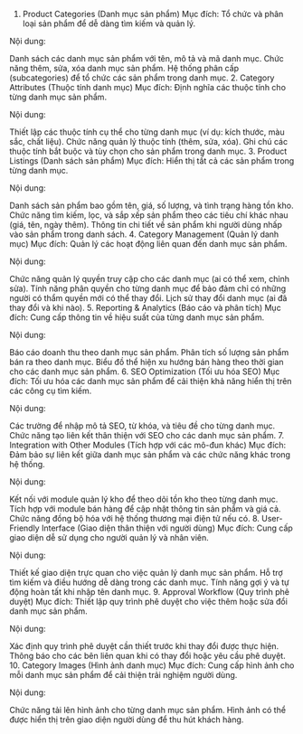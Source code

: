 1. Product Categories (Danh mục sản phẩm)
Mục đích: Tổ chức và phân loại sản phẩm để dễ dàng tìm kiếm và quản lý.

Nội dung:

Danh sách các danh mục sản phẩm với tên, mô tả và mã danh mục.
Chức năng thêm, sửa, xóa danh mục sản phẩm.
Hệ thống phân cấp (subcategories) để tổ chức các sản phẩm trong danh mục.
2. Category Attributes (Thuộc tính danh mục)
Mục đích: Định nghĩa các thuộc tính cho từng danh mục sản phẩm.

Nội dung:

Thiết lập các thuộc tính cụ thể cho từng danh mục (ví dụ: kích thước, màu sắc, chất liệu).
Chức năng quản lý thuộc tính (thêm, sửa, xóa).
Ghi chú các thuộc tính bắt buộc và tùy chọn cho sản phẩm trong danh mục.
3. Product Listings (Danh sách sản phẩm)
Mục đích: Hiển thị tất cả các sản phẩm trong từng danh mục.

Nội dung:

Danh sách sản phẩm bao gồm tên, giá, số lượng, và tình trạng hàng tồn kho.
Chức năng tìm kiếm, lọc, và sắp xếp sản phẩm theo các tiêu chí khác nhau (giá, tên, ngày thêm).
Thông tin chi tiết về sản phẩm khi người dùng nhấp vào sản phẩm trong danh sách.
4. Category Management (Quản lý danh mục)
Mục đích: Quản lý các hoạt động liên quan đến danh mục sản phẩm.

Nội dung:

Chức năng quản lý quyền truy cập cho các danh mục (ai có thể xem, chỉnh sửa).
Tính năng phân quyền cho từng danh mục để bảo đảm chỉ có những người có thẩm quyền mới có thể thay đổi.
Lịch sử thay đổi danh mục (ai đã thay đổi và khi nào).
5. Reporting & Analytics (Báo cáo và phân tích)
Mục đích: Cung cấp thông tin về hiệu suất của từng danh mục sản phẩm.

Nội dung:

Báo cáo doanh thu theo danh mục sản phẩm.
Phân tích số lượng sản phẩm bán ra theo danh mục.
Biểu đồ thể hiện xu hướng bán hàng theo thời gian cho các danh mục sản phẩm.
6. SEO Optimization (Tối ưu hóa SEO)
Mục đích: Tối ưu hóa các danh mục sản phẩm để cải thiện khả năng hiển thị trên các công cụ tìm kiếm.

Nội dung:

Các trường để nhập mô tả SEO, từ khóa, và tiêu đề cho từng danh mục.
Chức năng tạo liên kết thân thiện với SEO cho các danh mục sản phẩm.
7. Integration with Other Modules (Tích hợp với các mô-đun khác)
Mục đích: Đảm bảo sự liên kết giữa danh mục sản phẩm và các chức năng khác trong hệ thống.

Nội dung:

Kết nối với module quản lý kho để theo dõi tồn kho theo từng danh mục.
Tích hợp với module bán hàng để cập nhật thông tin sản phẩm và giá cả.
Chức năng đồng bộ hóa với hệ thống thương mại điện tử nếu có.
8. User-Friendly Interface (Giao diện thân thiện với người dùng)
Mục đích: Cung cấp giao diện dễ sử dụng cho người quản lý và nhân viên.

Nội dung:

Thiết kế giao diện trực quan cho việc quản lý danh mục sản phẩm.
Hỗ trợ tìm kiếm và điều hướng dễ dàng trong các danh mục.
Tính năng gợi ý và tự động hoàn tất khi nhập tên danh mục.
9. Approval Workflow (Quy trình phê duyệt)
Mục đích: Thiết lập quy trình phê duyệt cho việc thêm hoặc sửa đổi danh mục sản phẩm.

Nội dung:

Xác định quy trình phê duyệt cần thiết trước khi thay đổi được thực hiện.
Thông báo cho các bên liên quan khi có thay đổi hoặc yêu cầu phê duyệt.
10. Category Images (Hình ảnh danh mục)
Mục đích: Cung cấp hình ảnh cho mỗi danh mục sản phẩm để cải thiện trải nghiệm người dùng.

Nội dung:

Chức năng tải lên hình ảnh cho từng danh mục sản phẩm.
Hình ảnh có thể được hiển thị trên giao diện người dùng để thu hút khách hàng.
